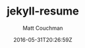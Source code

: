 ---
title: "jekyll-resume"
github: https://github.com/mattcouchman/jekyll-resume
demo: http://mattcouchman.co.uk/jekyll-resume
author: Matt Couchman

ssg:
  - Jekyll
cms:
  - No Cms
date: 2016-05-31T20:26:59Z
github_branch: master
description: "A simple resume theme for Jekyll"
---